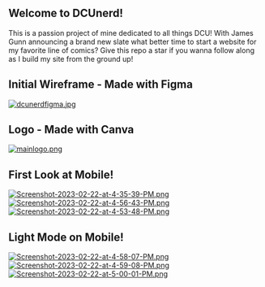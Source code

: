## Welcome to DCUnerd!
This is a passion project of mine dedicated to all things DCU! With James Gunn announcing a brand new slate what better time to start a website for my favorite line of comics? Give this repo a star if you wanna follow along as I build my site from the ground up!

## Initial Wireframe - Made with Figma
[![dcunerdfigma.jpg](https://i.postimg.cc/SxXknG8D/dcunerdfigma.jpg)](https://postimg.cc/gxPf58gZ)

## Logo - Made with Canva
[![mainlogo.png](https://i.postimg.cc/CMH10JH8/mainlogo.png)](https://postimg.cc/mhkRNYnZ)

## First Look at Mobile!
[![Screenshot-2023-02-22-at-4-35-39-PM.png](https://i.postimg.cc/9fMTRKbs/Screenshot-2023-02-22-at-4-35-39-PM.png)](https://postimg.cc/gxCr1MfK) [![Screenshot-2023-02-22-at-4-56-43-PM.png](https://i.postimg.cc/x1KYG1xz/Screenshot-2023-02-22-at-4-56-43-PM.png)](https://postimg.cc/685DttNW) [![Screenshot-2023-02-22-at-4-53-48-PM.png](https://i.postimg.cc/dQBy6Jfg/Screenshot-2023-02-22-at-4-53-48-PM.png)](https://postimg.cc/fkVyTQDv)

## Light Mode on Mobile!

[![Screenshot-2023-02-22-at-4-58-07-PM.png](https://i.postimg.cc/Kv5h4HRP/Screenshot-2023-02-22-at-4-58-07-PM.png)](https://postimg.cc/F71BBGbz) [![Screenshot-2023-02-22-at-4-59-08-PM.png](https://i.postimg.cc/DwjVP4Qm/Screenshot-2023-02-22-at-4-59-08-PM.png)](https://postimg.cc/pmF12T6t) [![Screenshot-2023-02-22-at-5-00-01-PM.png](https://i.postimg.cc/nhcbmGD6/Screenshot-2023-02-22-at-5-00-01-PM.png)](https://postimg.cc/dLXxPdnB)
